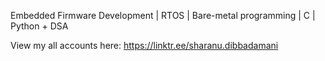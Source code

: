 Embedded Firmware Development | RTOS | Bare-metal programming | C | Python + DSA

View my all accounts here: 
https://linktr.ee/sharanu.dibbadamani
